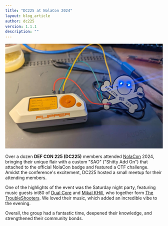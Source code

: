 ```yaml
---
title: "DC225 at NolaCon 2024"
layout: blog_article
author: dc225
version: 1.1.1
description: ""
---
```


<img src="/assets/photos/dc225-2024-sao.jpg" class="img-responsive" alt="DC225 SAO">

Over a dozen **DEF CON 225 (DC225)** members attended [NolaCon](https://nolacon.com/) 2024, bringing their unique flair with a custom "SAO" ("Shitty Add On") that attached to the official NolaCon badge and featured a CTF challenge. Amidst the conference's excitement, DC225 hosted a small meetup for their attending members.

One of the highlights of the event was the Saturday night party, featuring music guests int80 of [Dual Core](https://dualcoremusic.com/) and [Mikal KHill](https://mikalkhill.bandcamp.com/), who together form [The TroubleShooters](https://thetroubleshooters.bandcamp.com/album/production). We loved their music, which added an incredible vibe to the evening.

Overall, the group had a fantastic time, deepened their knowledge, and strengthened their community bonds.

